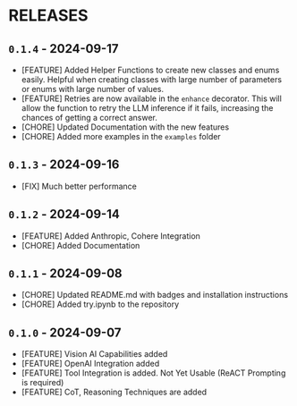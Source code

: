 # RELEASES

## `0.1.4` - 2024-09-17
- [FEATURE] Added Helper Functions to create new classes and enums easily. Helpful when creating classes with large number of parameters or enums with large number of values.
- [FEATURE] Retries are now available in the `enhance` decorator. This will allow the function to retry the LLM inference if it fails, increasing the chances of getting a correct answer.
- [CHORE] Updated Documentation with the new features
- [CHORE] Added more examples in the `examples` folder

## `0.1.3` - 2024-09-16
- [FIX] Much better performance

## `0.1.2` - 2024-09-14
- [FEATURE] Added Anthropic, Cohere Integration
- [CHORE] Added Documentation

## `0.1.1` - 2024-09-08
- [CHORE] Updated README.md with badges and installation instructions
- [CHORE] Added try.ipynb to the repository

## `0.1.0` - 2024-09-07
- [FEATURE] Vision AI Capabilities added
- [FEATURE] OpenAI Integration added
- [FEATURE] Tool Integration is added. Not Yet Usable (ReACT Prompting is required)
- [FEATURE] CoT, Reasoning Techniques are added
